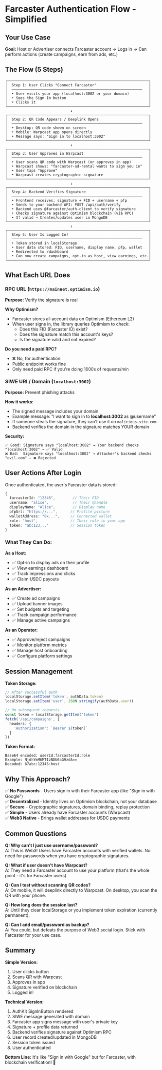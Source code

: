 # Farcaster Authentication Flow - Simplified

## Your Use Case
**Goal:** Host or Advertiser connects Farcaster account → Logs in → Can perform actions (create campaigns, earn from ads, etc.)

## The Flow (5 Steps)

```
┌─────────────────────────────────────────────────────────────────┐
│  Step 1: User Clicks "Connect Farcaster"                        │
│  ────────────────────────────────────────────────────────────   │
│  • User visits your app (localhost:3002 or your domain)         │
│  • Sees the Sign In button                                      │
│  • Clicks it                                                    │
└─────────────────────────────────────────────────────────────────┘
                              ↓
┌─────────────────────────────────────────────────────────────────┐
│  Step 2: QR Code Appears / Deeplink Opens                       │
│  ────────────────────────────────────────────────────────────   │
│  • Desktop: QR code shown on screen                             │
│  • Mobile: Warpcast app opens directly                          │
│  • Message says: "Sign in to localhost:3002"                    │
└─────────────────────────────────────────────────────────────────┘
                              ↓
┌─────────────────────────────────────────────────────────────────┐
│  Step 3: User Approves in Warpcast                              │
│  ────────────────────────────────────────────────────────────   │
│  • User scans QR code with Warpcast (or approves in app)        │
│  • Warpcast shows: "farcaster-ad-rental wants to sign you in"   │
│  • User taps "Approve"                                          │
│  • Warpcast creates cryptographic signature                     │
└─────────────────────────────────────────────────────────────────┘
                              ↓
┌─────────────────────────────────────────────────────────────────┐
│  Step 4: Backend Verifies Signature                             │
│  ────────────────────────────────────────────────────────────   │
│  • Frontend receives: signature + FID + username + pfp          │
│  • Sends to your backend API: POST /api/auth/verify             │
│  • Backend uses @farcaster/auth-client to verify signature      │
│  • Checks signature against Optimism blockchain (via RPC)       │
│  • If valid → Creates/updates user in MongoDB                   │
└─────────────────────────────────────────────────────────────────┘
                              ↓
┌─────────────────────────────────────────────────────────────────┐
│  Step 5: User Is Logged In!                                     │
│  ────────────────────────────────────────────────────────────   │
│  • Token stored in localStorage                                 │
│  • User data stored: FID, username, display name, pfp, wallet   │
│  • Redirected to /dashboard                                     │
│  • Can now create campaigns, opt-in as host, view earnings, etc.│
└─────────────────────────────────────────────────────────────────┘
```

## What Each URL Does

### RPC URL (`https://mainnet.optimism.io`)
**Purpose:** Verify the signature is real

**Why Optimism?**
- Farcaster stores all account data on Optimism (Ethereum L2)
- When user signs in, the library queries Optimism to check:
  - Does this FID (Farcaster ID) exist?
  - Does the signature match this account's keys?
  - Is the signature valid and not expired?

**Do you need a paid RPC?**
- ❌ No, for authentication
- Public endpoint works fine
- Only need paid RPC if you're doing 1000s of requests/min

### SIWE URI / Domain (`localhost:3002`)
**Purpose:** Prevent phishing attacks

**How it works:**
- The signed message includes your domain
- Example message: "I want to sign in to **localhost:3002** as @username"
- If someone steals the signature, they can't use it on `malicious-site.com`
- Backend verifies the domain in the signature matches YOUR domain

**Security:**
```
✅ Good: Signature says "localhost:3002" → Your backend checks "localhost:3002" → ✅ Valid
❌ Bad:  Signature says "localhost:3002" → Attacker's backend checks "evil.com" → ❌ Rejected
```

## User Actions After Login

Once authenticated, the user's Farcaster data is stored:

```typescript
{
  farcasterId: "12345",        // Their FID
  username: "alice",           // Their @handle
  displayName: "Alice",        // Display name
  pfpUrl: "https://...",      // Profile picture
  walletAddress: "0x...",     // Connected wallet
  role: "host",               // Their role in your app
  token: "abc123..."          // Session token
}
```

### What They Can Do:

**As a Host:**
- ✅ Opt-in to display ads on their profile
- ✅ View earnings dashboard
- ✅ Track impressions and clicks
- ✅ Claim USDC payouts

**As an Advertiser:**
- ✅ Create ad campaigns
- ✅ Upload banner images
- ✅ Set budgets and targeting
- ✅ Track campaign performance
- ✅ Manage active campaigns

**As an Operator:**
- ✅ Approve/reject campaigns
- ✅ Monitor platform metrics
- ✅ Manage host onboarding
- ✅ Configure platform settings

## Session Management

**Token Storage:**
```typescript
// After successful auth
localStorage.setItem('token', authData.token)
localStorage.setItem('user', JSON.stringify(authData.user))

// On subsequent requests
const token = localStorage.getItem('token')
fetch('/api/campaigns', {
  headers: { 
    'Authorization': `Bearer ${token}` 
  }
})
```

**Token Format:**
```
Base64 encoded: userId:farcasterId:role
Example: NjdhYmM6MTIzNDU6aG9zdA==
Decoded: 67abc:12345:host
```

## Why This Approach?

✅ **No Passwords** - Users sign in with their Farcaster app (like "Sign in with Google")  
✅ **Decentralized** - Identity lives on Optimism blockchain, not your database  
✅ **Secure** - Cryptographic signatures, domain binding, replay protection  
✅ **Simple** - Users already have Farcaster accounts (Warpcast)  
✅ **Web3 Native** - Brings wallet addresses for USDC payments  

## Common Questions

**Q: Why can't I just use username/password?**  
A: This is Web3! Users have Farcaster accounts with verified wallets. No need for passwords when you have cryptographic signatures.

**Q: What if user doesn't have Warpcast?**  
A: They need a Farcaster account to use your platform (that's the whole point - it's for Farcaster users).

**Q: Can I test without scanning QR codes?**  
A: On mobile, it will deeplink directly to Warpcast. On desktop, you scan the QR with your phone.

**Q: How long does the session last?**  
A: Until they clear localStorage or you implement token expiration (currently permanent).

**Q: Can I add email/password as backup?**  
A: You could, but defeats the purpose of Web3 social login. Stick with Farcaster for your use case.

## Summary

**Simple Version:**
1. User clicks button
2. Scans QR with Warpcast
3. Approves in app
4. Signature verified on blockchain
5. Logged in!

**Technical Version:**
1. AuthKit SignInButton rendered
2. SIWE message generated with domain
3. Farcaster app signs message with user's private key
4. Signature + profile data returned
5. Backend verifies signature against Optimism RPC
6. User record created/updated in MongoDB
7. Session token issued
8. User authenticated

**Bottom Line:** It's like "Sign in with Google" but for Farcaster, with blockchain verification! 🚀

